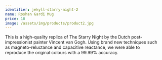 ```yaml
---
identifier: jekyll-starry-night-2
name: Roshan Gardi Mug
price: 10
image: /assets/img/products/product2.jpg
---
```


This is a high-quality replica of The Starry Night by the Dutch post-impressionist painter Vincent van Gogh. Using brand new techniques such as magneto-reluctance and capacitive reactance, we were able to reproduce the original colours with a 99.99% accuracy.